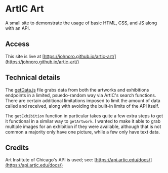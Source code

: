 # ArtIC Art

A small site to demonstrate the usage of basic HTML, CSS, and JS along with an API.

## Access

This site is live at [https://johnoro.github.io/artic-art/](https://johnoro.github.io/artic-art/)

## Technical details

The [getData.js](https://github.com/johnoro/artic-art/blob/main/js/getData.js) file grabs data from both the artworks and exhibitions endpoints in a limited, psuedo-random way via ArtIC's search functions. There are certain additional limitations imposed to limit the amount of data called and received, along with avoiding the built-in limits of the API itself.

The `getExhibition` function in particular takes quite a few extra steps to get it functional in a similar way to `getArtwork`. I wanted to make it able to grab multiple images for an exhibition if they were available, although that is not common a majority only have one picture, while a few only have text data.

## Credits

Art Institute of Chicago's API is used; see: [https://api.artic.edu/docs/](https://api.artic.edu/docs/)
